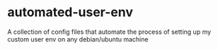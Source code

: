 # automated-user-env
A collection of config files that automate the process of setting up my custom user env on any debian/ubuntu machine
